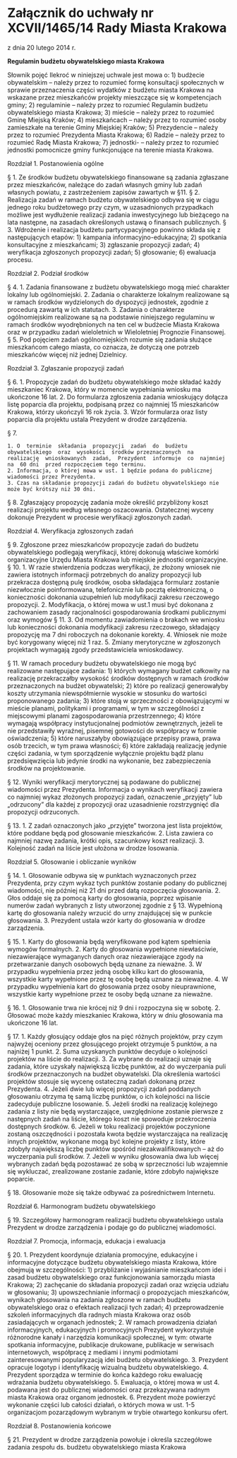 # Załącznik do uchwały nr XCVII/1465/14 Rady Miasta Krakowa
z dnia 20 lutego 2014 r. 

**Regulamin budżetu obywatelskiego miasta Krakowa**

Słownik pojęć
Ilekroć w niniejszej uchwale jest mowa o: 
	1) budżecie  obywatelskim  –  należy  przez  to  rozumieć  formę konsultacji  społecznych  w sprawie  przeznaczenia części  wydatków  z budżetu  miasta  Krakowa  na  wskazane  przez  mieszkańców  projekty mieszczące  się w kompetencjach gminy; 
	2) regulaminie – należy przez to rozumieć Regulamin budżetu obywatelskiego miasta Krakowa; 
	3) mieście – należy przez to rozumieć Gminę Miejską Kraków; 
	4) mieszkańcach – należy przez to rozumieć osoby zamieszkałe na terenie Gminy Miejskiej Kraków; 
	5) Prezydencie – należy przez to rozumieć Prezydenta Miasta Krakowa; 
	6) Radzie – należy przez to rozumieć Radę Miasta Krakowa; 
	7) jednostki- – należy przez to rozumieć jednostki pomocnicze gminy funkcjonujące na terenie miasta Krakowa. 

Rozdział 1.
Postanowienia ogólne

§ 1. Ze środków budżetu obywatelskiego finansowane są zadania zgłaszane przez mieszkańców, należące do zadań własnych gminy lub zadań własnych powiatu, z zastrzeżeniem zapisów zawartych w §11.
§ 2. Realizacja zadań w ramach budżetu obywatelskiego odbywa się w ciągu jednego roku budżetowego przy czym, w uzasadnionych przypadkach możliwe jest wydłużenie realizacji zadania inwestycyjnego lub bieżącego na lata następne, na zasadach określonych ustawą o finansach publicznych. 
§ 3. Wdrożenie i realizacja budżetu partycypacyjnego powinno składa się z następujących etapów: 
	1) kampania informacyjno-edukacyjna; 
	2) spotkania konsultacyjne z mieszkańcami; 
	3) zgłaszanie propozycji zadań; 
	4) weryfikacja zgłoszonych propozycji zadań; 
	5) głosowanie; 
	6) ewaluacja procesu.

Rozdział 2.
Podział środków 

§ 4.
	1. Zadania finansowane z budżetu obywatelskiego mogą mieć charakter lokalny lub ogólnomiejski. 
	2. Zadania o charakterze lokalnym realizowane są w ramach środków wydzielonych do dyspozycji jednostek, zgodnie z procedurą zawartą w ich statutach. 
	3. Zadania  o charakterze  ogólnomiejskim  realizowane  są  na  podstawie  niniejszego  regulaminu w ramach środków wyodrębnionych na ten cel w budżecie Miasta Krakowa oraz w przypadku zadań wieloletnich 
w Wieloletniej Prognozie Finansowej.
	§ 5. Pod pojęciem zadań ogólnomiejskich rozumie się zadania służące mieszkańcom całego miasta, co oznacza, że dotyczą one potrzeb mieszkańców więcej niż jednej Dzielnicy.

Rozdział 3.
Zgłaszanie propozycji zadań 

§ 6.
	1. Propozycje  zadań  do  budżetu  obywatelskiego  może  składać  każdy  mieszkaniec  Krakowa,  który w momencie wypełniania wniosku ma ukończone 16 lat.
	2. Do formularza  zgłoszenia  zadania  wnioskujący dołącza listę poparcia dla projektu, podpisaną przez co najmniej 15 mieszkańców Krakowa, którzy ukończyli 16 rok życia. 
	3. Wzór formularza oraz listy poparcia dla projektu ustala Prezydent w drodze zarządzenia.

§ 7.

	1. O  terminie  składania  propozycji  zadań  do  budżetu  obywatelskiego  oraz  wysokości  środków przeznaczonych  na  realizację  wnioskowanych  zadań,  Prezydent  informuje  co  najmniej  na  60 dni  przed rozpoczęciem tego terminu. 
	2. Informacja, o której mowa w ust. 1 będzie podana do publicznej wiadomości przez Prezydenta. 
	3. Czas na składanie propozycji zadań do budżetu obywatelskiego nie może być krótszy niż 30 dni.
§ 8. Zgłaszający  propozycję  zadania  może  określić  przybliżony  koszt  realizacji  projektu  według  własnego oszacowania. Ostatecznej wyceny dokonuje Prezydent w procesie weryfikacji zgłoszonych zadań.

Rozdział 4.
Weryfikacja zgłoszonych zadań 

§ 9. Zgłoszone przez mieszkańców propozycje zadań do budżetu obywatelskiego podlegają weryfikacji, której dokonują właściwe komórki organizacyjne Urzędu Miasta Krakowa lub miejskie jednostki organizacyjne. 
§ 10.
	1. W  razie  stwierdzenia  podczas  weryfikacji,  że  złożony  wniosek  nie zawiera  istotnych  informacji potrzebnych  do  analizy  propozycji  lub  przekracza  dostępną  pulę  środków,  osoba  składająca  formularz  zostanie niezwłocznie  poinformowana,  telefonicznie  lub  pocztą  elektroniczną,  o konieczności  dokonania  uzupełnień  lub modyfikacji zakresu rzeczowego propozycji. 
	2. Modyfikacja,  o której  mowa  w ust.1  musi  być  dokonana  z zachowaniem  zasady  racjonalności gospodarowania środkami publicznymi oraz wymogów § 11. 
	3. Od  momentu  zawiadomienia  o brakach  we  wniosku  lub  konieczności  dokonania  modyfikacji  zakresu rzeczowego, składający propozycję ma 7 dni roboczych na dokonanie korekty. 
	4. Wniosek nie może być korygowany więcej niż 1 raz. 
	5. Zmiany merytoryczne w zgłoszonych projektach wymagają zgody przedstawiciela wnioskodawcy.

§ 11. W ramach procedury budżetu obywatelskiego nie mogą być realizowane następujące zadania: 
	1) których  wymagany  budżet  całkowity  na  realizację  przekraczałby  wysokość  środków  dostępnych  w ramach środków przeznaczonych na budżet obywatelski; 
	2) które  po  realizacji  generowałyby  koszty  utrzymania  niewspółmiernie  wysokie  w stosunku  do  wartości proponowanego zadania; 
	3) które  stoją  w sprzeczności  z obowiązującymi  w mieście  planami,  politykami  i programami,  w tym w szczególności z miejscowymi planami zagospodarowania przestrzennego; 
	4) które  wymagają  współpracy  instytucjonalnej  podmiotów  zewnętrznych,  jeżeli  te  nie przedstawiły  wyraźnej, pisemnej gotowości do współpracy w formie oświadczenia; 
	5) które naruszałyby obowiązujące przepisy prawa, prawa osób trzecich, w tym prawa własności; 
	6) które  zakładają  realizację  jedynie  części  zadania,  w tym  sporządzenie  wyłącznie  projektu  bądź  planu przedsięwzięcia lub jedynie środki na wykonanie, bez zabezpieczenia środków na projektowanie.

§ 12. Wyniki weryfikacji merytorycznej są podawane do publicznej wiadomości przez Prezydenta. Informacja o wynikach  weryfikacji  zawiera  co  najmniej  wykaz  złożonych  propozycji  zadań,  oznaczenie  „przyjęty”  lub „odrzucony” dla każdej z propozycji oraz uzasadnienie rozstrzygnięć dla propozycji odrzuconych. 

§ 13.
	1. Z  zadań  oznaczonych  jako  „przyjęte”  tworzona  jest  lista  projektów,  które  poddane  będą  pod głosowanie mieszkańców. 
	2. Lista zawiera co najmniej nazwę zadania, krótki opis, szacunkowy koszt realizacji. 
	3. Kolejność zadań na liście jest ułożona w drodze losowania.

Rozdział 5.
Głosowanie i obliczanie wyników 

§ 14.
	1. Głosowanie odbywa się w punktach wyznaczonych przez Prezydenta, przy czym wykaz tych punktów zostanie podany do publicznej wiadomości, nie później niż 21 dni przed datą rozpoczęcia głosowania. 
	2. Głos  oddaje  się  za  pomocą  karty  do  głosowania,  poprzez  wpisanie  numerów  zadań  wybranych z  listy  utworzonej  zgodnie  z § 13.  Wypełnioną  kartę  do  głosowania  należy  wrzucić  do  urny  znajdującej  się w punkcie głosowania. 
	3. Prezydent ustala wzór karty do głosowania w drodze zarządzenia.

§ 15.
	1. Karty do głosowania będą weryfikowane pod kątem spełnienia wymogów formalnych. 
	2. Karty  do  głosowania  wypełnione  niewłaściwie,  niezawierające  wymaganych  danych  oraz  niezawierające zgody na przetwarzanie danych osobowych będą uznane za nieważne. 
	3. W przypadku wypełnienia przez jedną osobę kilku kart do głosowania, wszystkie karty wypełnione przez tę osobę będą uznane za nieważne. 
	4. W przypadku wypełnienia kart do głosowania przez osoby nieuprawnione, wszystkie karty wypełnione przez te osoby będą uznane za nieważne.

§ 16.
	1. Głosowanie trwa nie krócej niż 9 dni i rozpoczyna się w sobotę. 
	2. Głosować może każdy mieszkaniec Krakowa, który w dniu głosowania ma ukończone 16 lat.

§ 17.
	1. Każdy  głosujący  oddaje  głos  na  pięć  różnych  projektów,  przy  czym  najwyżej  oceniony  przez głosującego projekt otrzymuje 5 punktów, a na najniżej 1 punkt. 
	2. Suma uzyskanych punktów decyduje o kolejności projektów na liście do realizacji. 
	3. Za wybrane do realizacji uznaje się zadania, które uzyskały największą liczbę punktów, aż do wyczerpania puli  środków  przeznaczonych  na  budżet  obywatelski.  Dla  określenia  wartości  projektów  stosuje  się  wycenę ostateczną zadań dokonaną przez Prezydenta. 
	4. Jeżeli  dwie  lub  więcej  propozycji  zadań  poddanych  głosowaniu  otrzyma  tę  samą  liczbę  punktów, o ich kolejności na liście zadecyduje publiczne losowanie. 
	5. Jeżeli środki na realizację kolejnego zadania z listy nie będą wystarczające, uwzględnione zostanie pierwsze z następnych zadań na liście, którego koszt nie spowoduje przekroczenia dostępnych środków. 
	6. Jeżeli w toku realizacji projektów poczynione zostaną oszczędności i pozostała kwota będzie wystarczająca na  realizację  innych  projektów,  wykonane  mogą  być  kolejne  projekty  z listy,  które  zdobyły  największą  liczbę punktów spośród niezakwalifikowanych – aż do wyczerpania puli środków. 
	7. Jeżeli w wyniku głosowania dwa lub więcej wybranych zadań będą pozostawać ze sobą w sprzeczności lub wzajemnie się wykluczać, zrealizowane zostanie zadanie, które zdobyło największe poparcie.

§ 18. Głosowanie może się także odbywać za pośrednictwem Internetu.

Rozdział 6.
Harmonogram budżetu obywatelskiego 

§ 19. Szczegółowy  harmonogram  realizacji  budżetu   obywatelskiego  ustala  Prezydent  w drodze  zarządzenia i podaje go do publicznej wiadomości.

Rozdział 7.
Promocja, informacja, edukacja i ewaluacja 

§ 20.
	1. Prezydent  koordynuje  działania  promocyjne,  edukacyjne  i informacyjne  dotyczące  budżetu obywatelskiego miasta Krakowa, które obejmują w szczególności: 
		1) przybliżanie i wyjaśnianie mieszkańcom idei i zasad budżetu obywatelskiego oraz funkcjonowania samorządu miasta Krakowa; 
		2) zachęcanie do składania propozycji zadań oraz wzięcia udziału w głosowaniu; 
		3) upowszechnianie  informacji  o propozycjach  mieszkańców,  wynikach  głosowania  na  zadania  zgłoszone w ramach budżetu obywatelskiego oraz o efektach realizacji tych zadań; 
		4) przeprowadzenie  szkoleń  informacyjnych  dla  radnych  miasta  Krakowa  oraz  osób  zasiadających  w organach jednostek;
	2. W  ramach  prowadzenia  działań  informacyjnych,  edukacyjnych  i promocyjnych  Prezydent  wykorzystuje różnorodne  kanały  i narzędzia  komunikacji  społecznej,  w tym:  otwarte  spotkania  informacyjne,  publikacje drukowane, publikacje w serwisach internetowych, współpracę z mediami i innymi podmiotami zainteresowanymi popularyzacją idei budżetu obywatelskiego. 
	3. Prezydent opracuje logotyp i identyfikację wizualną budżetu obywatelskiego. 
	4. Prezydent sporządza w terminie do końca każdego roku ewaluację wdrażania budżetu obywatelskiego. 
	5. Ewaluacja,  o której  mowa  w ust  4.  podawana  jest  do  publicznej  wiadomości  oraz  przekazywana  radnym miasta Krakowa oraz organom jednostek. 
	6. Prezydent może powierzyć wykonanie części lub całości działań, o których mowa w ust. 1-5 organizacjom pozarządowym wybranym w trybie otwartego konkursu ofert.

Rozdział 8.
Postanowienia końcowe 

§ 21. Prezydent  w drodze  zarządzenia  powołuje  i określa  szczegółowe  zadania  zespołu  ds.  budżetu obywatelskiego miasta Krakowa
